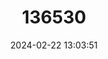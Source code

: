 ---
title: "136530"
category: "Oligoryzomys brendae"
draft: false
date: 2024-02-22 13:03:51
languages:
  English: ["Brenda’s Colilargo"]
---